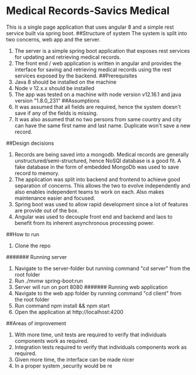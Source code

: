 # Medical Records-Savics Medical 
This is a single page application that uses angular 8 and a simple rest service built via spring boot.
##Structure of system
The system is split into two concerns, web app and the server.
1. The server is a simple spring boot application that exposes rest services for updating and retrieving medical records.
2. The front end / web application is written in angular and provides the interface for saving and retrieving medical records using 
the rest services exposed by the backend.
##Prerequisites
1. Java 8 should be installed on the machine
2. Node v 12.x.x should be installed
3. The app was tested on a machine with node version v12.16.1 and java version "1.8.0_231"
##Assumptions
1. It was assumed that all fields are required, hence the system doesn't save if any of the fields is missing.
2. It was also assumed that no two  persons from same country and city can have the 
same first name and last name. Duplicate won't save a new record. 

##Design decisions
1. Records are being saved into a mongodb. Medical records are generally unstructured/semi-structured, hence NoSQl database is a good fit. 
A fake database in the form of embedded MongoDb was used to save record to memory.
2. The application was split into backend and frontend to achieve good separation of concerns. 
This allows the two to evolve independently and also enables independent teams to work on each. 
Also makes maintenance easier and focused.
3. Spring boot was used to allow rapid development since a lot of features are provide out of the box.
4. Angular was used to decouple front end and backend and laos to benefit from its inherent asynchronous processing power. 

##How to run
1. Clone the repo

####### Running server
1. Navigate to the server-folder but running command "cd server" from the root folder
2. Run ./mvnw spring-boot:run
3. Server will run on port 8080
####### Running web application
1. Navigate to the web app folder by running command "cd client" from the root folder
2. Run command npm install && npm start
3. Open the application at http://localhost:4200

##Areas of improvement
1. With more time, unit tests are required to verify that individuals components work as required.
2. Integration tests required to verify that individuals components work as required.
3. Given more time, the interface can be made nicer
4. In a proper system ,security would be re

